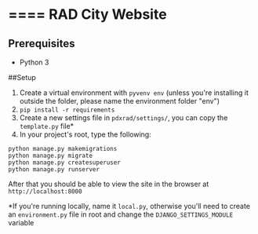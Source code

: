 ====
RAD City Website
====

## Prerequisites
- Python 3


##Setup

1. Create a virtual environment with `pyvenv env` (unless you're installing it outside the folder, please name the environment folder "env")
2. `pip install -r requirements`
3. Create a new settings file in `pdxrad/settings/`, you can copy the `template.py` file* 
4. In your project's root, type the following:
```
python manage.py makemigrations
python manage.py migrate
python manage.py createsuperuser
python manage.py runserver
```

After that you should be able to view the site in the browser at `http://localhost:8000`

*If you're running locally, name it `local.py`, otherwise you'll need to create an `environment.py` file in root and change the `DJANGO_SETTINGS_MODULE` variable